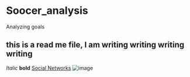 # Soocer_analysis
Analyzing goals
## this is a read me file, I am writing writing writing writing 
*Italic* 
**bold**
[Social Networks](www.facebook.com)
![image](https://user-images.githubusercontent.com/83001920/211030907-b3419f72-0fba-47aa-9855-31924d8771ed.png)
